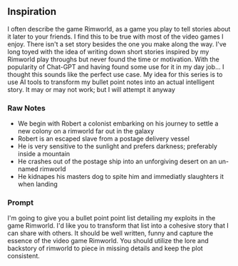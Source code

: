 ## Inspiration
I often describe the game Rimworld, as a game you play to tell stories about it later to your friends. I find this to be true with most of the video games I enjoy. There isn't a set story besides the one you make along the way. I've long toyed with the idea of writing down short stories inspired by my Rimworld play throughs but never found the time or motivation. With the popularity of Chat-GPT and having found some use for it in my day job... I thought this sounds like the perfect use case. My idea for this series is to use AI tools to transform my bullet point notes into an actual intelligent story. It may or may not work; but I will attempt it anyway







### Raw Notes
- We begin with Robert a colonist embarking on his journey to settle a new colony on a rimworld far out in the galaxy
-  Robert is an escaped slave from a postage delivery vessel
- He is very sensitive to the sunlight and prefers darkness; preferably inside a mountain 
- He crashes out of the postage ship into an unforgiving desert on an un-named rimworld
- He kidnapes his masters dog to spite him and immediatly slaughters it when landing





### Prompt
I'm going to give you a bullet point point list detailing my exploits in the game Rimworld. I'd like you to transform that list into a cohesive story that I can share with others. It should be well written, funny and capture the essence of the video game Rimworld. You should utilize the lore and backstory of rimworld to piece in missing details and keep the plot consistent.